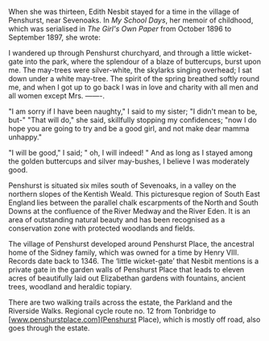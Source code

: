 When she was thirteen, Edith Nesbit stayed for a time in the village of Penshurst, near Sevenoaks. In _My School Days_, her memoir of childhood, which was serialised in _The Girl's Own Paper_ from October 1896 to September 1897, she wrote: 

I wandered up through Penshurst churchyard, and through a little wicket-gate into the park, where the splendour of a blaze of buttercups, burst upon me. The may-trees were silver-white, the skylarks singing overhead; I sat down under a white may-tree. The spirit of the spring breathed softly round me, and when I got up to go back I was in love and charity with all men and all women except Mrs. ——-. 

"I am sorry if I have been naughty," I said to my sister; "I didn't mean to be, but-" "That will do," she said, skillfully stopping my confidences; "now I do hope you are going to try and be a good girl, and not make dear mamma unhappy." 

"I will be good," I said; " oh, I will indeed! " And as long as I stayed among the golden buttercups and silver may-bushes, I believe I was moderately good. 

Penshurst is situated six miles south of Sevenoaks, in a valley on the northern slopes of the Kentish Weald. This picturesque region of South East England lies between the parallel chalk escarpments of the North and South Downs at the confluence of the River Medway and the River Eden. It is an area of outstanding natural beauty and has been recognised as a conservation zone with protected woodlands and fields.  

The village of Penshurst developed around Penshurst Place, the ancestral home of the Sidney family, which was owned for a time by Henry VIII. Records date back to 1346. The ‘little wicket-gate’ that Nesbit mentions is a private gate in the garden walls of Penshurst Place that leads to eleven acres of beautifully laid out Elizabethan gardens with fountains, ancient trees, woodland and heraldic topiary. 

There are two walking trails across the estate, the Parkland and the Riverside Walks. Regional cycle route no. 12 from Tonbridge to [www.penshurstplace.com](Penshurst Place), which is mostly off road, also goes through the estate.  
